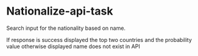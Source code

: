 # Nationalize-api-task
Search input for the nationality based on name.

If response is success 
displayed the top two countries and the probability value
otherwise
displayed name does not exist in API




